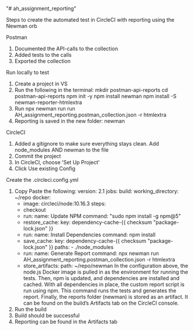 "# ah_assignment_reporting" 

Steps to create the automated test in CircleCI with reporting using the Newman orb

Postman
1. Documented the API-calls to the collection
2. Added tests to the calls
3. Exported the collection

Run locally to test
1. Create a project in VS
2. Run the following in the terminal:
mkdir postman-api-reports
cd postman-api-reports
npm init -y
npm install newman
npm install -S newman-reporter-htmlextra
3. Run npx newman run run AH_assignment_reporting.postman_collection.json -r htmlextra
4. Reporting is saved in the new folder: newman

CircleCI
1. Added a gitignore to make sure everything stays clean. Add node_modules AND newman to the file
2. Commit the project
3. In CircleCI, choose 'Set Up Project'
4. Click Use existing Config

Create the .circleci.config.yml
1. Copy Paste the following:
version: 2.1
jobs:
  build:
    working_directory: ~/repo
    docker:
      - image: circleci/node:10.16.3
    steps:
      - checkout
      - run:
          name: Update NPM
          command: "sudo npm install -g npm@5"
      - restore_cache:
          key: dependency-cache-{{ checksum "package-lock.json" }}
      - run:
          name: Install Dependencies
          command: npm install
      - save_cache:
          key: dependency-cache-{{ checksum "package-lock.json" }}
          paths:
            - ./node_modules
      - run:
          name: Generate Report
          command: npx newman run AH_assignment_reporting.postman_collection.json -r htmlextra
      - store_artifacts:
          path: ~/repo/newman
In the configuration above, the node.js Docker image is pulled in as the environment for running the tests. Then, npm is updated, and dependencies are installed and cached. 
With all dependencies in place, the custom report script is run using npm. This command runs the tests and generates the report. 
Finally, the reports folder (newman) is stored as an artifact. It can be found on the build’s Artifacts tab on the CircleCI console.
2. Run the build
3. Build should be successful
4. Reporting can be found in the Artifacts tab